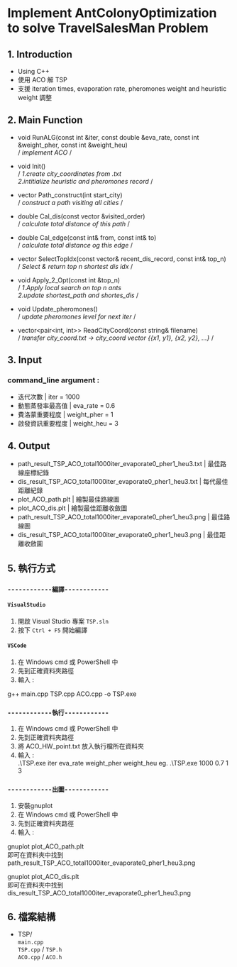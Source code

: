 # Implement AntColonyOptimization to solve TravelSalesMan Problem

## 1. Introduction
- Using C++
- 使用 ACO 解 TSP
- 支援 iteration times, evaporation rate, pheromones weight and heuristic weight 調整

## 2. Main Function
- void RunALG(const int &iter, 
	const double &eva_rate, 
	const int &weight_pher, 
	const int &weight_heu)         
    / *implement ACO* /

- void Init()   
/ *1.create city_coordinates from .txt    
2.intitialize heuristic and pheromones record* /
- vector<int> Path_construct(int start_city)                
/ *construct a path visiting all cities* /
- double Cal_dis(const vector<int> &visited_order)                
/ *calculate total distance of this path* /
- double Cal_edge(const int& from, const int& to)                
/ *calculate total distance og this edge* /
- vector<int> SelectTopIdx(const vector<double>& recent_dis_record, const int& top_n)                
/ *Select & return top n shortest dis idx* /
- void Apply_2_Opt(const int &top_n)                
/ *1.Apply local search on top n ants    
2.update shortest_path and shortes_dis* /
- void Update_pheromones()                
/ *update pheromones level for next iter* /
- vector<pair<int, int>> ReadCityCoord(const string& filename)                
/ *transfer city_coord.txt -> city_coord vector {{x1, y1}, {x2, y2}, ...}* /

## 3. Input
### command_line argument :
- 迭代次數 | iter = 1000
- 動態蒸發率最高值 | eva_rate = 0.6
- 費洛蒙重要程度 | weight_pher = 1
- 啟發資訊重要程度 | weight_heu = 3

## 4. Output
- path_result_TSP_ACO_total1000iter_evaporate0_pher1_heu3.txt | 最佳路線座標紀錄
- dis_result_TSP_ACO_total1000iter_evaporate0_pher1_heu3.txt | 每代最佳距離紀錄
- plot_ACO_path.plt | 繪製最佳路線圖
- plot_ACO_dis.plt | 繪製最佳距離收斂圖
- path_result_TSP_ACO_total1000iter_evaporate0_pher1_heu3.png | 最佳路線圖
- dis_result_TSP_ACO_total1000iter_evaporate0_pher1_heu3.png | 最佳距離收斂圖

## 5. 執行方式
### `------------編譯------------`
#### `VisualStudio`
1. 開啟 Visual Studio 專案 `TSP.sln`
2. 按下 `Ctrl + F5` 開始編譯

#### `VSCode`
1. 在 Windows cmd 或 PowerShell 中
2. 先到正確資料夾路徑
3. 輸入 :

g++ main.cpp TSP.cpp ACO.cpp -o TSP.exe


### `------------執行------------`

1. 在 Windows cmd 或 PowerShell 中
2. 先到正確資料夾路徑
3. 將 ACO_HW_point.txt 放入執行檔所在資料夾
4. 輸入 :   
.\TSP.exe iter eva_rate weight_pher weight_heu 
eg. 
.\TSP.exe 1000 0.7 1 3

### `------------出圖------------`

1. 安裝gnuplot
2. 在 Windows cmd 或 PowerShell 中
3. 先到正確資料夾路徑
4. 輸入 : 

gnuplot plot_ACO_path.plt   
即可在資料夾中找到 
path_result_TSP_ACO_total1000iter_evaporate0_pher1_heu3.png

gnuplot plot_ACO_dis.plt   
即可在資料夾中找到
dis_result_TSP_ACO_total1000iter_evaporate0_pher1_heu3.png

## 6. 檔案結構
- TSP/   
`main.cpp`   
`TSP.cpp` / `TSP.h`      
`ACO.cpp` / `ACO.h`   